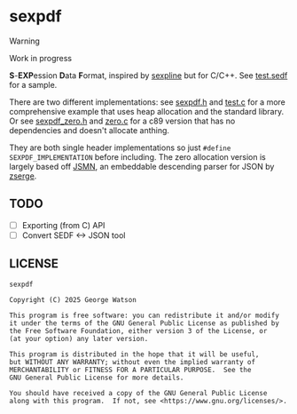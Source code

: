 # sexpdf

> [!WARNING]
> Work in progress

**S**-**EXP**ession **D**ata **F**ormat, inspired by [sexpline](https://github.com/snmsts/sexpline/) but for C/C++. See [test.sedf](https://github.com/takeiteasy/sexpdf/blob/master/test.sedf) for a sample.

There are two different implementations: see [sexpdf.h](https://github.com/takeiteasy/sexpdf/blob/master/sexpdf.h) and [test.c](https://github.com/takeiteasy/sexpdf/blob/master/test.c) for a more comprehensive example that uses heap allocation and the standard library. Or see [sexpdf_zero.h](https://github.com/takeiteasy/sexpdf/blob/master/sexpdf_zero.h) and [zero.c](https://github.com/takeiteasy/sexpdf/blob/master/zero.c) for a c89 version that has no dependencies and doesn't allocate anthing.

They are both single header implementations so just `#define SEXPDF_IMPLEMENTATION` before including. The zero allocation version is largely based off [JSMN](https://github.com/zserge/jsmn/tree/master), an embeddable descending parser for JSON by [zserge](https://github.com/zserge).

## TODO

- [ ] Exporting (from C) API
- [ ] Convert SEDF <-> JSON tool

## LICENSE
```
sexpdf

Copyright (C) 2025 George Watson

This program is free software: you can redistribute it and/or modify
it under the terms of the GNU General Public License as published by
the Free Software Foundation, either version 3 of the License, or
(at your option) any later version.

This program is distributed in the hope that it will be useful,
but WITHOUT ANY WARRANTY; without even the implied warranty of
MERCHANTABILITY or FITNESS FOR A PARTICULAR PURPOSE.  See the
GNU General Public License for more details.

You should have received a copy of the GNU General Public License
along with this program.  If not, see <https://www.gnu.org/licenses/>.
```
